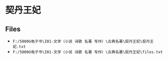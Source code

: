 # 契丹王妃

## Files

- `F:/5000G电子书\I01-文学（小说 诗歌 名著 写作）\古典名著\契丹王妃\契丹王妃.txt`
- `F:/5000G电子书\I01-文学（小说 诗歌 名著 写作）\古典名著\契丹王妃\files.txt`

